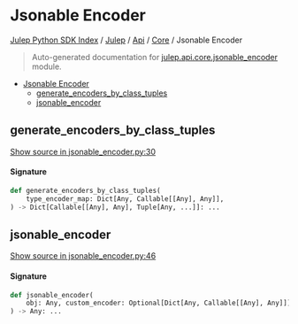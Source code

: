 # Jsonable Encoder

[Julep Python SDK Index](../../../README.md#julep-python-sdk-index) / [Julep](../../index.md#julep) / [Api](../index.md#api) / [Core](./index.md#core) / Jsonable Encoder

> Auto-generated documentation for [julep.api.core.jsonable_encoder](../../../../../../../julep/api/core/jsonable_encoder.py) module.

- [Jsonable Encoder](#jsonable-encoder)
  - [generate_encoders_by_class_tuples](#generate_encoders_by_class_tuples)
  - [jsonable_encoder](#jsonable_encoder)

## generate_encoders_by_class_tuples

[Show source in jsonable_encoder.py:30](../../../../../../../julep/api/core/jsonable_encoder.py#L30)

#### Signature

```python
def generate_encoders_by_class_tuples(
    type_encoder_map: Dict[Any, Callable[[Any], Any]],
) -> Dict[Callable[[Any], Any], Tuple[Any, ...]]: ...
```



## jsonable_encoder

[Show source in jsonable_encoder.py:46](../../../../../../../julep/api/core/jsonable_encoder.py#L46)

#### Signature

```python
def jsonable_encoder(
    obj: Any, custom_encoder: Optional[Dict[Any, Callable[[Any], Any]]] = None
) -> Any: ...
```